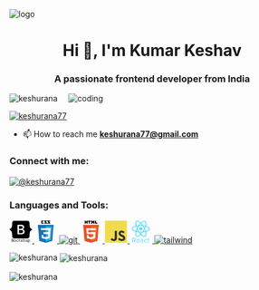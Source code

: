 ![logo](https://github.com/keshurana/keshurana/assets/105442237/9d19d022-998a-4923-ac1f-27dead8aca1e)
<h1 align="center">Hi 👋, I'm Kumar Keshav</h1>
<h3 align="center">A passionate frontend developer from India</h3>
<img align="right" alt="coding" width="400" src="https://www.excelptp.com/wp-content/themes/excelptp-cms-new/assets/images/accomodation/rocket.gif"/>
<p align="left"> <img src="https://komarev.com/ghpvc/?username=keshurana&label=Profile%20views&color=0e75b6&style=flat" alt="keshurana" /> </p>

<p align="left"> <a href="https://twitter.com/keshurana77" target="blank"><img src="https://img.shields.io/twitter/follow/keshurana77?logo=twitter&style=for-the-badge" alt="keshurana77" /></a> </p>

- 📫 How to reach me **keshurana77@gmail.com**

<h3 align="left">Connect with me:</h3>
<p align="left">
<a href="https://twitter.com/@keshurana77" target="blank"><img align="center" src="https://raw.githubusercontent.com/rahuldkjain/github-profile-readme-generator/master/src/images/icons/Social/twitter.svg" alt="@keshurana77" height="30" width="40" /></a>
</p>

<h3 align="left">Languages and Tools:</h3>
<p align="left"> <a href="https://getbootstrap.com" target="_blank" rel="noreferrer"> <img src="https://raw.githubusercontent.com/devicons/devicon/master/icons/bootstrap/bootstrap-plain-wordmark.svg" alt="bootstrap" width="40" height="40"/> </a> <a href="https://www.w3schools.com/css/" target="_blank" rel="noreferrer"> <img src="https://raw.githubusercontent.com/devicons/devicon/master/icons/css3/css3-original-wordmark.svg" alt="css3" width="40" height="40"/> </a> <a href="https://git-scm.com/" target="_blank" rel="noreferrer"> <img src="https://www.vectorlogo.zone/logos/git-scm/git-scm-icon.svg" alt="git" width="40" height="40"/> </a> <a href="https://www.w3.org/html/" target="_blank" rel="noreferrer"> <img src="https://raw.githubusercontent.com/devicons/devicon/master/icons/html5/html5-original-wordmark.svg" alt="html5" width="40" height="40"/> </a> <a href="https://developer.mozilla.org/en-US/docs/Web/JavaScript" target="_blank" rel="noreferrer"> <img src="https://raw.githubusercontent.com/devicons/devicon/master/icons/javascript/javascript-original.svg" alt="javascript" width="40" height="40"/> </a> <a href="https://reactjs.org/" target="_blank" rel="noreferrer"> <img src="https://raw.githubusercontent.com/devicons/devicon/master/icons/react/react-original-wordmark.svg" alt="react" width="40" height="40"/> </a> <a href="https://tailwindcss.com/" target="_blank" rel="noreferrer"> <img src="https://www.vectorlogo.zone/logos/tailwindcss/tailwindcss-icon.svg" alt="tailwind" width="40" height="40"/> </a> </p>

<p><img align="left" src="https://github-readme-stats.vercel.app/api/top-langs?username=keshurana&show_icons=true&locale=en&layout=compact" alt="keshurana" /></p>

<p>&nbsp;<img align="center" src="https://github-readme-stats.vercel.app/api?username=keshurana&show_icons=true&locale=en" alt="keshurana" /></p>

<p><img align="center" src="https://github-readme-streak-stats.herokuapp.com/?user=keshurana&" alt="keshurana" /></p>

